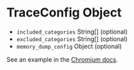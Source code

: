 # TraceConfig Object

* `included_categories` String[] (optional)
* `excluded_categories` String[] (optional)
* `memory_dump_config` Object (optional)

See an example in the [Chromium docs][1].

[1]: https://chromium.googlesource.com/chromium/src/+/master/docs/memory-infra/memory_infra_startup_tracing.md#the-advanced-way

